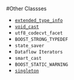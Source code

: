 #Other Classses

- [`extended_type_info`](./other-classses/extended_type_info)
- [`void_cast`](./other-classses/void_cast)
- `utf8_codecvt_facet`
- `BOOST_STRONG_TYPEDEF`
- `state_saver`
- `Dataflow Iterators`
- `smart_cast`
- `BOOST_STATIC_WARNING`
- [`singleton`](./other-classses/singleton.md)


